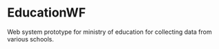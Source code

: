 # EducationWF
Web system prototype for ministry of education for collecting data from various schools.
